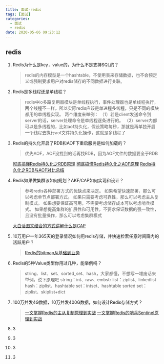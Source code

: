 ```yaml
---
title: 面试-redis
tags: [面试]
categories:
  - 面试
  - redis
date: 2020-05-06 09:23:12
---
```


## redis

1. Redis为什么是key，value的，为什么不是支持SQL的？

   >redis的内存模型是一个hashtable，不使用表来存储数据，也不会预定义或强制要求用户对redis储存的不同数据进行关联。

2. Redis是多线程还是单线程？

   >redis中io多路复用器模块是单线程执行，事件处理器也是单线程执行，两个线程不一样。所以实际redis应该是单进程多线程，只是不同的模块都用的单线程实现。
   >两个维度来举例：
   >（1）若是client发送命令到server的话，server处理命令是单线程逐条进行的。
   >（2）server内部可以是多线程的，比如aof持久化，假设策略每秒，那就是再单独开启一个线程去执行aof文件持久化操作，这就是多线程了

3. Redis的持久化开启了RDB和AOF下重启服务是如何加载的？

   > 优先AOF，AOF没找到的话再找RDB，因为AOF文件的数据要全于RDB

   [彻底搞懂Redis持久化之RDB原理](https://blog.csdn.net/ctwctw/article/details/105147277)
   [彻底搞懂Redis持久化之AOF原理](https://blog.csdn.net/ctwctw/article/details/105173842)
   [Redis持久化之RDB与AOF对比总结](https://blog.csdn.net/ctwctw/article/details/105180199)

4. Redis如果做集群该如何规划？AKF/CAP如何实现和设计？

   >参考redis各种部署方式的优缺点来决定。
   >如果希望快速部署，那么可以考虑单节点部署方式。
   >如果只需要考虑可靠性，那么可以考虑主从复制模式。
   >如果想要保证高可用，不需要考虑储存成本可以考虑哨兵模式。
   >如果想提高集群的扩展性和可用性，不要求保证数据的强一致性，且没有批量操作，那么可以考虑集群模式

   [大白话图文结合的方式讲解什么是CAP](https://blog.csdn.net/ctwctw/article/details/105197418)

5. 10万用户一年365天的登录情况如何用redis存储，并快速检索任意时间窗内的活跃用户？

   >[Redis的bitmap从基础到业务](https://blog.csdn.net/ctwctw/article/details/105013817)

6. Redis的5种Value类型你用过几种，能举例吗？

   >string、list、set、sorted_set、hash，大家都懂，不想写一堆废话来举例。说下原理吧
   >string：int、raw、embstr
   >list：ziplist、linkedlist
   >hash：ziplist、hashtable
   >set：intset、hashtable
   >sorted set：ziplist、skiplist+dict

7. 100万并发4G数据，10万并发400G数据，如何设计Redis存储方式？

   >[一文掌握Redis的主从复制原理到实战](https://blog.csdn.net/ctwctw/article/details/105223070)
   >[一文掌握Redis的哨兵Sentinel原理到实战](https://blog.csdn.net/ctwctw/article/details/105243302)

8. 3

9. 3

10. 3

11. 3


